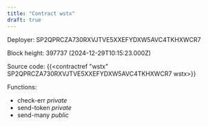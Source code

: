 ```yaml
---
title: "Contract wstx"
draft: true
---
```

Deployer: SP2QPRCZA730RXVJTVE5XXEFYDXW5AVC4TKHXWCR7


 



Block height: 397737 (2024-12-29T10:15:23.000Z)

Source code: {{<contractref "wstx" SP2QPRCZA730RXVJTVE5XXEFYDXW5AVC4TKHXWCR7 wstx>}}

Functions:

* check-err _private_
* send-token _private_
* send-many _public_
